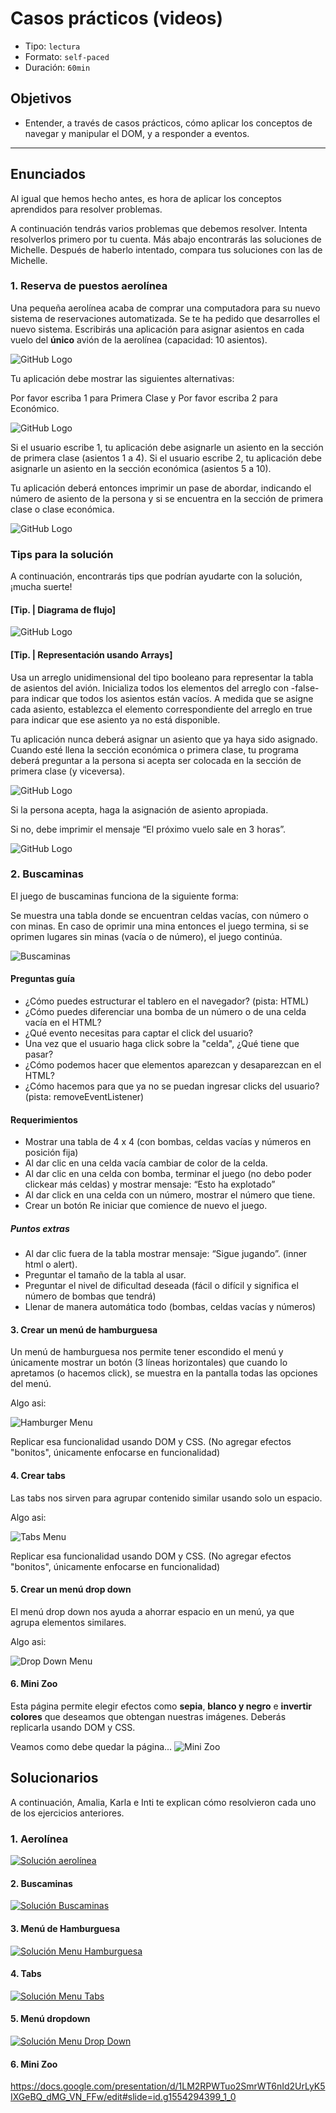 # Casos prácticos (videos)

- Tipo: `lectura`
- Formato: `self-paced`
- Duración: `60min`

## Objetivos

- Entender, a través de casos prácticos, cómo aplicar los conceptos de navegar
  y manipular el DOM, y a responder a eventos.

***

## Enunciados

Al igual que hemos hecho antes, es hora de aplicar los conceptos aprendidos
para resolver problemas.

A continuación tendrás varios problemas que debemos resolver. Intenta
resolverlos primero por tu cuenta. Más abajo encontrarás las soluciones
de Michelle. Después de haberlo intentado, compara tus soluciones
con las de Michelle.

### 1. Reserva de puestos aerolínea

Una pequeña aerolínea acaba de comprar una computadora para su nuevo sistema
de reservaciones automatizada. Se te ha pedido que desarrolles el nuevo
sistema. Escribirás una aplicación para asignar asientos en cada vuelo del
__único__ avión de la aerolínea (capacidad: 10 asientos).

![GitHub Logo](https://image.ibb.co/eMz26v/avion_2.jpg)

Tu aplicación debe mostrar las siguientes alternativas:

Por favor escriba 1 para Primera Clase y Por favor escriba 2 para Económico.

![GitHub Logo](https://image.ibb.co/mh9PKF/avion_3.jpg)

Si el usuario escribe 1, tu aplicación debe asignarle un asiento en la
sección de primera clase (asientos 1 a 4). Si el usuario escribe 2, tu
aplicación debe asignarle un asiento en la sección económica
(asientos 5 a 10).

Tu aplicación deberá entonces imprimir un pase de abordar, indicando el
número de asiento de la persona y si se encuentra en la sección de primera
clase o clase económica.

![GitHub Logo](https://image.ibb.co/d8gtDa/avion_4.jpg)

### Tips para la solución

A continuación, encontrarás tips que podrían ayudarte con la solución, ¡mucha suerte!

#### [Tip. | Diagrama de flujo]

![GitHub Logo](https://image.ibb.co/bQ86Ya/untitled_8.jpg)

#### [Tip. | Representación usando Arrays]

Usa un arreglo unidimensional del tipo booleano para representar la tabla de
asientos del avión. Inicializa todos los elementos del arreglo con -false-
para indicar que todos los asientos están vacíos. A medida que se asigne cada
asiento, establezca el elemento correspondiente del arreglo en true para
indicar que ese asiento ya no está disponible.

Tu aplicación nunca deberá asignar un asiento que ya haya sido asignado.
Cuando esté llena la sección económica o primera clase, tu programa deberá
preguntar a la persona si acepta ser colocada en la sección de primera clase
(y viceversa).

![GitHub Logo](https://image.ibb.co/nH4rzF/avion_6.jpg)

Si la persona acepta, haga la asignación de asiento apropiada.

Si no, debe imprimir el mensaje “El próximo vuelo sale en 3 horas”.

![GitHub Logo](https://image.ibb.co/d2Hpmv/avion_7.jpg)

### 2. Buscaminas

El juego de buscaminas funciona de la siguiente forma:

Se muestra una tabla donde se encuentran celdas vacías, con número o con minas.
En caso de oprimir una mina entonces el juego termina, si se oprimen lugares
sin minas (vacía o de número), el juego continúa.

![Buscaminas](https://lh4.googleusercontent.com/c4jnMEV2CirXxh8CRzP1y6_VSqfPOLNQnTGyv2uKyPzEMfa42ztBClyMCigW7K3dJqNWacIJDjaj-kfVDFWtQbHySxNhSSRBPVnf2Q2SbHK3MUkWD0WMpsVyXeUAfrI11ya9heW5lng)

#### Preguntas guía

- ¿Cómo puedes estructurar el tablero en el navegador? (pista: HTML)
- ¿Cómo puedes diferenciar una bomba de un número o de una celda vacía en el
  HTML?
- ¿Qué evento necesitas para captar el click del usuario?
- Una vez que el usuario haga click sobre la "celda", ¿Qué tiene que pasar?
- ¿Cómo podemos hacer que elementos aparezcan y desaparezcan en el HTML?
- ¿Cómo hacemos para que ya no se puedan ingresar clicks del usuario?(pista:
  removeEventListener)

#### Requerimientos

- Mostrar una tabla de 4 x 4 (con bombas, celdas vacías y números en posición
  fija)
- Al dar clic en una celda vacía cambiar de color de la celda.
- Al dar clic en una celda con bomba, terminar el juego (no debo poder clickear
  más celdas) y mostrar mensaje: “Esto ha explotado”
- Al dar click en una celda con un número, mostrar el número que tiene.
- Crear un botón Re iniciar que comience de nuevo el juego.

##### Puntos extras

- Al dar clic fuera de la tabla mostrar mensaje: “Sigue jugando”. (inner html o
  alert).
- Preguntar el tamaño de la tabla al usar.
- Preguntar el nivel de dificultad deseada (fácil o difícil y significa el
  número de bombas que tendrá)
- Llenar de manera automática todo (bombas, celdas vacías y números)

#### 3. Crear un menú de hamburguesa

Un menú de hamburguesa nos permite tener escondido el menú y únicamente mostrar
un botón (3 líneas horizontales) que cuando lo apretamos (o hacemos click), se
muestra en la pantalla todas las opciones del menú.

Algo asi:

![Hamburger Menu](http://i.imgur.com/JKJ8V9v.gif)

Replicar esa funcionalidad usando DOM y CSS. (No agregar efectos "bonitos",
únicamente enfocarse en funcionalidad)

#### 4. Crear tabs

Las tabs nos sirven para agrupar contenido similar usando solo un espacio.

Algo asi:

![Tabs Menu](https://diypm8fk7dlz0.cloudfront.net/support/wp-content/uploads/2014/06/simulate-tabs.gif)

Replicar esa funcionalidad usando DOM y CSS. (No agregar efectos "bonitos",
únicamente enfocarse en funcionalidad)

#### 5. Crear un menú drop down

El menú drop down nos ayuda a ahorrar espacio en un menú, ya que agrupa
elementos similares.

Algo asi:

![Drop Down Menu](https://cdn.codemyui.com/wp-content/uploads/2016/06/jQuery-Dropdown-Navigation-Menu.gif)

#### 6. Mini Zoo

Esta página permite elegir efectos como **sepia**, **blanco y negro** e **invertir colores** que deseamos que obtengan nuestras imágenes.
Deberás replicarla usando DOM y CSS.

Veamos como debe quedar la página...
![Mini Zoo](https://fotos.subefotos.com/33a270779462a9ffe98ae8c2b528087co.gif)

## Solucionarios

A continuación, Amalia, Karla e Inti te explican cómo resolvieron cada uno de
los ejercicios anteriores.

### 1. Aerolínea

[![Solución aerolínea](https://img.youtube.com/vi/ov2pYXulNvc/0.jpg)](https://www.youtube.com/watch?v=ov2pYXulNvc)

#### 2. Buscaminas

[![Solución Buscaminas](https://img.youtube.com/vi/ZtnY3ojz91k/0.jpg)](https://www.youtube.com/watch?v=ZtnY3ojz91k)

#### 3. Menú de Hamburguesa

[![Solución Menu Hamburguesa](https://img.youtube.com/vi/ej2MVZpPaoM/0.jpg)](https://www.youtube.com/watch?v=ej2MVZpPaoM)

#### 4. Tabs

[![Solución Menu Tabs](https://img.youtube.com/vi/nEKbaKIat1g/0.jpg)](https://www.youtube.com/watch?v=nEKbaKIat1g)

#### 5. Menú dropdown

[![Solución Menu Drop Down](https://img.youtube.com/vi/yV7L6r6D464/0.jpg)](https://www.youtube.com/watch?v=yV7L6r6D464)

#### 6. Mini Zoo

<https://docs.google.com/presentation/d/1LM2RPWTuo2SmrWT6nId2UrLyK5IXGeBQ_dMG_VN_FFw/edit#slide=id.g1554294399_1_0>
